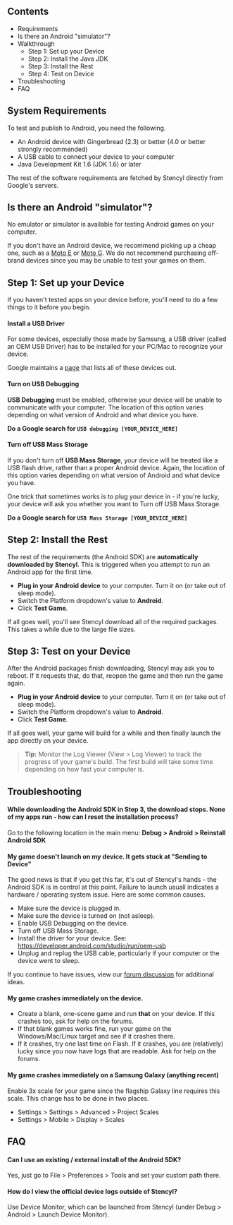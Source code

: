## Contents

* Requirements
* Is there an Android "simulator"?
* Walkthrough
  * Step 1: Set up your Device
  * Step 2: Install the Java JDK
  * Step 3: Install the Rest
  * Step 4: Test on Device
* Troubleshooting
* FAQ
 

## System Requirements

To test and publish to Android, you need the following.

* An Android device with Gingerbread (2.3) or better (4.0 or better strongly recommended)
* A USB cable to connect your device to your computer
* Java Development Kit 1.6 (JDK 1.6) or later

The rest of the software requirements are fetched by Stencyl directly from Google's servers.


## Is there an Android "simulator"?

No emulator or simulator is available for testing Android games on your computer. 

If you don't have an Android device, we recommend picking up a cheap one, such as a [Moto E](https://www.motorola.com/us/smartphones/moto-e-2nd-gen/moto-e-2nd-gen.html) or [Moto G](http://www.motorola.com/us/products/moto-g). We do not recommend purchasing off-brand devices since you may be unable to test your games on them.
 

## Step 1: Set up your Device

If you haven't tested apps on your device before, you'll need to do a few things to it before you begin.


#### Install a USB Driver

For some devices, especially those made by Samsung, a USB driver (called an OEM USB Driver) has to be installed for your PC/Mac to recognize your device. 

Google maintains a [page](https://developer.android.com/studio/run/oem-usb) that lists all of these devices out.

#### Turn on USB Debugging

**USB Debugging** must be enabled, otherwise your device will be unable to communicate with your computer. The location of this option varies depending on what version of Android and what device you have.

**Do a Google search for `USB debugging [YOUR_DEVICE_HERE]`**

#### Turn off USB Mass Storage

If you don't turn off **USB Mass Storage**, your device will be treated like a USB flash drive, rather than a proper Android device. Again, the location of this option varies depending on what version of Android and what device you have.

One trick that sometimes works is to plug your device in - if you're lucky, your device will ask you whether you want to Turn off USB Mass Storage.

**Do a Google search for `USB Mass Storage [YOUR_DEVICE_HERE]`**
 

## Step 2: Install the Rest

The rest of the requirements (the Android SDK) are **automatically downloaded by Stencyl**. This is triggered when you attempt to run an Android app for the first time.

* **Plug in your Android device** to your computer. Turn it on (or take out of sleep mode).
* Switch the Platform dropdown's value to **Android**.
* Click **Test Game**.
 
If all goes well, you'll see Stencyl download all of the required packages. This takes a while due to the large file sizes.


## Step 3: Test on your Device

After the Android packages finish downloading, Stencyl may ask you to reboot. If it requests that, do that, reopen the game and then run the game again.

* **Plug in your Android device** to your computer. Turn it on (or take out of sleep mode).
* Switch the Platform dropdown's value to **Android**.
* Click **Test Game**.

If all goes well, your game will build for a while and then finally launch the app directly on your device.

> **Tip:** Monitor the Log Viewer (View > Log Viewer) to track the progress of your game's build. The first build will take some time depending on how fast your computer is.
 

## Troubleshooting

#### While downloading the Android SDK in Step 3, the download stops. None of my apps run - how can I reset the installation process?
Go to the following location in the main menu: **Debug > Android > Reinstall Android SDK**

#### My game doesn't launch on my device. It gets stuck at "Sending to Device"
The good news is that if you get this far, it's out of Stencyl's hands - the Android SDK is in control at this point. Failure to launch usuall indicates a hardware / operating system issue. Here are some common causes.

* Make sure the device is plugged in.
* Make sure the device is turned on (not asleep).
* Enable USB Debugging on the device.
* Turn off USB Mass Storage.
* Install the driver for your device. See: https://developer.android.com/studio/run/oem-usb
* Unplug and replug the USB cable, particularly if your computer or the device went to sleep.

If you continue to have issues, view our [forum discussion](https://community.stencyl.com/index.php/topic,20337.0.html) for additional ideas.

#### My game crashes immediately on the device.

* Create a blank, one-scene game and run **that** on your device. If this crashes too, ask for help on the forums.
* If that blank games works fine, run your game on the Windows/Mac/Linux target and see if it crashes there.
* If it crashes, try one last time on Flash. If it crashes, you are (relatively) lucky since you now have logs that are readable. Ask for help on the forums.

#### My game crashes immediately on a Samsung Galaxy (anything recent)

Enable 3x scale for your game since the flagship Galaxy line requires this scale. This change has to be done in two places.

* Settings > Settings > Advanced > Project Scales
* Settings > Mobile > Display > Scales


## FAQ

#### Can I use an existing / external install of the Android SDK?

Yes, just go to File > Preferences > Tools and set your custom path there.

#### How do I view the official device logs outside of Stencyl?

Use Device Monitor, which can be launched from Stencyl (under Debug > Android > Launch Device Monitor).
